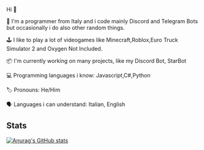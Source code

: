Hi 👋

👥 I'm a programmer from Italy and i code mainly Discord and Telegram Bots but occasionally i do also other random things.

🕹 I like to play a lot of videogames like Minecraft,Roblox,Euro Truck Simulator 2 and Oxygen Not Included.

📦 I'm currently working on many projects, like my Discord Bot, StarBot

💻 Programming languages i know: Javascript,C#,Python

🏷 Pronouns: He/Him

🗣 Languages i can understand: Italian, English

## Stats
[![Anurag's GitHub stats](https://github-readme-stats.vercel.app/api?username=AlexDiego123&show_icons=true&theme=holi)](https://github.com/anuraghazra/github-readme-stats)

